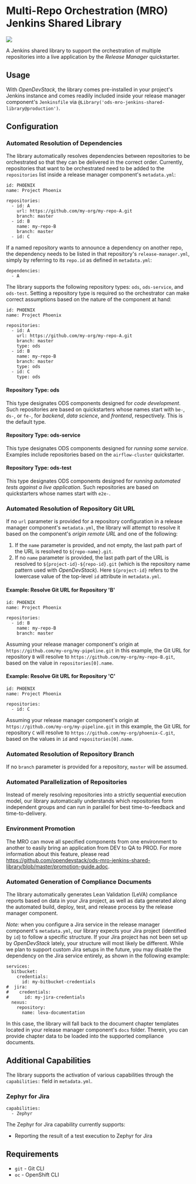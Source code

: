 # Multi-Repo Orchestration (MRO) Jenkins Shared Library

![](https://github.com/opendevstack/ods-mro-jenkins-shared-library/workflows/MRO%20Library%20Build/badge.svg?branch=master)

A Jenkins shared library to support the orchestration of multiple repositories into a live application by the *Release Manager* quickstarter.

## Usage

With *OpenDevStack*, the library comes pre-installed in your project's Jenkins instance and comes readily included inside your release manager component's `Jenkinsfile` via `@Library('ods-mro-jenkins-shared-library@production')`.

## Configuration

### Automated Resolution of Dependencies

The library automatically resolves dependencies between repositories to be orchestrated so that they can be delivered in the correct order. Currently, repositories that want to be orchestrated need to be added to the `repositories` list inside a release manager component's `metadata.yml`:

```
id: PHOENIX
name: Project Phoenix

repositories:
  - id: A
    url: https://github.com/my-org/my-repo-A.git
    branch: master
  - id: B
    name: my-repo-B
    branch: master
  - id: C
```

If a named repository wants to announce a dependency on another repo, the dependency needs to be listed in that repository's `release-manager.yml`, simply by referring to its `repo.id` as defined in `metadata.yml`:

```
dependencies:
  - A
```

The library supports the following repository types: `ods`, `ods-service`, and `ods-test`. Setting a repository type is required so the orchestrator can make correct assumptions based on the nature of the component at hand:

```
id: PHOENIX
name: Project Phoenix

repositories:
  - id: A
    url: https://github.com/my-org/my-repo-A.git
    branch: master
    type: ods
  - id: B
    name: my-repo-B
    branch: master
    type: ods
  - id: C
    type: ods
```

#### Repository Type: ods

This type designates ODS components designed for _code development_. Such repositories are based on quickstarters whose names start with `be-`, `ds-`, or `fe-`, for _backend_, _data science_, and _frontend_, respectively. This is the default type.

#### Repository Type: ods-service

This type designates ODS components designed for _running some service_. Examples include repositories based on the `airflow-cluster` quickstarter.

#### Repository Type: ods-test

This type designates ODS components designed for _running automated tests against a live application_. Such repositories are based on quickstarters whose names start with `e2e-`.

### Automated Resolution of Repository Git URL

If no `url` parameter is provided for a repository configuration in a release manager component's `metadata.yml`, the library will attempt to resolve it based on the component's *origin remote URL* and one of the following:

1) If the `name` parameter is provided, and not empty, the last path part of the URL is resolved to `${repo-name}.git`.
2) If no `name` parameter is provided, the last path part of the URL is resolved to `${project-id}-${repo-id}.git` (which is the repository name pattern used with *OpenDevStack*). Here `${project-id}` refers to the lowercase value of the top-level `id` attribute in `metadata.yml`.

#### Example: Resolve Git URL for Repository 'B'

```
id: PHOENIX
name: Project Phoenix

repositories:
  - id: B
    name: my-repo-B
    branch: master
```

Assuming your release manager component's origin at `https://github.com/my-org/my-pipeline.git` in this example, the Git URL for repository `B` will resolve to `https://github.com/my-org/my-repo-B.git`, based on the value in `repositories[0].name`.

#### Example: Resolve Git URL for Repository 'C'

```
id: PHOENIX
name: Project Phoenix

repositories:
  - id: C
```

Assuming your release manager component's origin at `https://github.com/my-org/my-pipeline.git` in this example, the Git URL for repository `C` will resolve to `https://github.com/my-org/phoenix-C.git`, based on the values in `id` and `repositories[0].name`.

### Automated Resolution of Repository Branch

If no `branch` parameter is provided for a repository, `master` will be assumed.

### Automated Parallelization of Repositories

Instead of merely resolving repositories into a strictly sequential execution model, our library automatically understands which repositories form independent groups and can run in parallel for best time-to-feedback and time-to-delivery.

### Environment Promotion

The MRO can move all specified components from one environment to another to easily bring an application from DEV to QA to PROD. For more information about this feature, please read https://github.com/opendevstack/ods-mro-jenkins-shared-library/blob/master/promotion-guide.adoc.

### Automated Generation of Compliance Documents

The library automatically generates Lean Validation (LeVA) compliance reports based on data in your Jira project, as well as data generated along the automated build, deploy, test, and release process by the release manager component.

*Note:* when you configure a Jira service in the release manager component's `metadata.yml`, our library expects your Jira project (identified by `id`) to follow a specific structure. If your Jira project has not been set up by *OpenDevStack* lately, your structure will most likely be different. While we plan to support custom Jira setups in the future, you may disable the dependency on the Jira service entirely, as shown in the following example:

```
services:
  bitbucket:
    credentials:
      id: my-bitbucket-credentials
#  jira:
#    credentials:
#      id: my-jira-credentials
  nexus:
    repository:
      name: leva-documentation
```

In this case, the library will fall back to the document chapter templates located in your release manager component's `docs` folder. Therein, you can provide chapter data to be loaded into the supported compliance documents.

## Additional Capabilities

The library supports the activation of various capabilities through the `capabilities:` field in `metadata.yml`.

### Zephyr for Jira

```
capabilities:
  - Zephyr
```

The Zephyr for Jira capability currently supports:

- Reporting the result of a test execution to Zephyr for Jira

## Requirements

- `git` - Git CLI
- `oc` - OpenShift CLI
